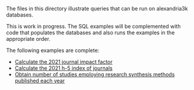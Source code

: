 The files in this directory illustrate queries that can be run on alexandria3k
databases.

This is work in progress.  The SQL examples will be complemented with code
that populates the databases and also runs the examples in the appropriate
order.

The following examples are complete:
* [Calculate the 2021 journal impact factor](impact)
* [Calculate the 2021 h-5 index of journals](journal-h5)
* [Obtain number of studies employing research synthesis methods published each year](research-synthesis)
